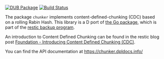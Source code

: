 [![DUB Package](https://img.shields.io/dub/v/chunker.svg)](https://code.dlang.org/packages/chunker)
[![Build Status](https://travis-ci.org/CyberShadow/chunker.svg?branch=master)](https://travis-ci.org/CyberShadow/chunker)

The package `chunker` implements content-defined-chunking (CDC) based on a
rolling Rabin Hash. This library is a D port of [the Go
package](https://github.com/restic/chunker), which is part of the [restic
backup program](https://github.com/restic/restic).

An introduction to Content Defined Chunking can be found in the restic blog
post [Foundation - Introducing Content Defined Chunking (CDC)](https://restic.github.io/blog/2015-09-12/restic-foundation1-cdc).

You can find the API documentation at
https://chunker.dpldocs.info/
